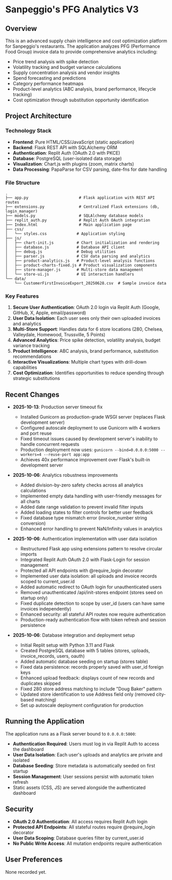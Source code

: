 # Sanpeggio's PFG Analytics V3

## Overview
This is an advanced supply chain intelligence and cost optimization platform for Sanpeggio's restaurants. The application analyzes PFG (Performance Food Group) invoice data to provide comprehensive analytics including:

- Price trend analysis with spike detection
- Volatility tracking and budget variance calculations
- Supply concentration analysis and vendor insights
- Spend forecasting and predictions
- Category performance heatmaps
- Product-level analytics (ABC analysis, brand performance, lifecycle tracking)
- Cost optimization through substitution opportunity identification

## Project Architecture

### Technology Stack
- **Frontend**: Pure HTML/CSS/JavaScript (static application)
- **Backend**: Flask REST API with SQLAlchemy ORM
- **Authentication**: Replit Auth (OAuth 2.0 with PKCE)
- **Database**: PostgreSQL (user-isolated data storage)
- **Visualization**: Chart.js with plugins (zoom, matrix charts)
- **Data Processing**: PapaParse for CSV parsing, date-fns for date handling

### File Structure
```
.
├── app.py                      # Flask application with REST API routes
├── extensions.py               # Centralized Flask extensions (db, login_manager)
├── models.py                   # SQLAlchemy database models
├── replit_auth.py              # Replit Auth OAuth integration
├── Index.html                  # Main application page
├── css/
│   └── styles.css             # Application styling
├── js/
│   ├── chart-init.js          # Chart initialization and rendering
│   ├── database.js            # Database API client
│   ├── debug.js               # Debug utilities
│   ├── parser.js              # CSV data parsing and analytics
│   ├── product-analytics.js   # Product-level analysis functions
│   ├── product-charts-fixed.js # Product visualization components
│   ├── store-manager.js       # Multi-store data management
│   └── store-ui.js            # UI interaction handlers
└── data/
    └── CustomerFirstInvoiceExport_20250628.csv  # Sample invoice data
```

### Key Features
1. **Secure User Authentication**: OAuth 2.0 login via Replit Auth (Google, GitHub, X, Apple, email/password)
2. **User Data Isolation**: Each user sees only their own uploaded invoices and analytics
3. **Multi-Store Support**: Handles data for 6 store locations (280, Chelsea, Valleydale, Homewood, Trussville, 5 Points)
4. **Advanced Analytics**: Price spike detection, volatility analysis, budget variance tracking
5. **Product Intelligence**: ABC analysis, brand performance, substitution recommendations
6. **Interactive Visualizations**: Multiple chart types with drill-down capabilities
7. **Cost Optimization**: Identifies opportunities to reduce spending through strategic substitutions

## Recent Changes
- **2025-10-13**: Production server timeout fix
  - Installed Gunicorn as production-grade WSGI server (replaces Flask development server)
  - Configured autoscale deployment to use Gunicorn with 4 workers and port reuse
  - Fixed timeout issues caused by development server's inability to handle concurrent requests
  - Production deployment now uses: `gunicorn --bind=0.0.0.0:5000 --workers=4 --reuse-port app:app`
  - Achieves 40x performance improvement over Flask's built-in development server

- **2025-10-06**: Analytics robustness improvements
  - Added division-by-zero safety checks across all analytics calculations
  - Implemented empty data handling with user-friendly messages for all charts
  - Added date range validation to prevent invalid filter inputs
  - Added loading states to filter controls for better user feedback
  - Fixed database type mismatch error (invoice_number string conversion)
  - Enhanced error handling to prevent NaN/Infinity values in analytics

- **2025-10-06**: Authentication implementation with user data isolation
  - Restructured Flask app using extensions pattern to resolve circular imports
  - Integrated Replit Auth OAuth 2.0 with Flask-Login for session management
  - Protected all API endpoints with @require_login decorator
  - Implemented user data isolation: all uploads and invoice records scoped to current_user.id
  - Added automatic redirect to OAuth login for unauthenticated users
  - Removed unauthenticated /api/init-stores endpoint (stores seed on startup only)
  - Fixed duplicate detection to scope by user_id (users can have same invoices independently)
  - Enhanced security: all stateful API routes now require authentication
  - Production-ready authentication flow with token refresh and session persistence

- **2025-10-06**: Database integration and deployment setup
  - Initial Replit setup with Python 3.11 and Flask
  - Created PostgreSQL database with 5 tables (stores, uploads, invoice_records, users, oauth)
  - Added automatic database seeding on startup (stores table)
  - Fixed data persistence: records properly saved with user_id foreign keys
  - Enhanced upload feedback: displays count of new records and duplicates skipped
  - Fixed 280 store address matching to include "Doug Baker" pattern
  - Updated store identification to use Address field only (removed city-based matching)
  - Set up autoscale deployment configuration for production

## Running the Application
The application runs as a Flask server bound to `0.0.0.0:5000`:
- **Authentication Required**: Users must log in via Replit Auth to access the dashboard
- **User Data Isolation**: Each user's uploads and analytics are private and isolated
- **Database Seeding**: Store metadata is automatically seeded on first startup
- **Session Management**: User sessions persist with automatic token refresh
- Static assets (CSS, JS) are served alongside the authenticated dashboard

## Security
- **OAuth 2.0 Authentication**: All access requires Replit Auth login
- **Protected API Endpoints**: All stateful routes require @require_login decorator
- **User Data Scoping**: Database queries filter by current_user.id
- **No Public Write Access**: All mutation endpoints require authentication

## User Preferences
None recorded yet.
